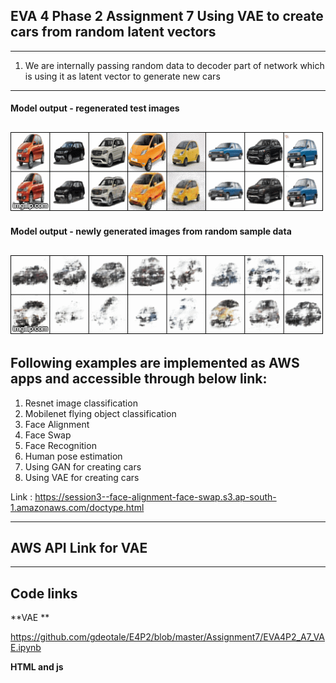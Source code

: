 
## EVA 4 Phase 2 Assignment 7 Using VAE to create cars from random latent vectors

------------------------------------------------------------------------------------------------------------
1. We are internally passing random data to decoder part of network which is using it as latent vector to generate new cars
------------------------------------------------------------------------------------------------------------

#### Model output - regenerated test images

![](https://github.com/gdeotale/E4P2/blob/master/Assignment7/ReadmeImages/reconstruction.gif)
------------------------------------------------------------------------------------------------------------

#### Model output - newly generated images from random sample data

![](https://github.com/gdeotale/E4P2/blob/master/Assignment7/ReadmeImages/new_generation.gif)
------------------------------------------------------------------------------------------------------------

## Following examples are implemented as AWS apps and accessible through below link:
1. Resnet image classification
2. Mobilenet flying object classification
3. Face Alignment
4. Face Swap
5. Face Recognition
6. Human pose estimation
7. Using GAN for creating cars
8. Using VAE for creating cars

Link : https://session3--face-alignment-face-swap.s3.ap-south-1.amazonaws.com/doctype.html

------------------------------------------------------------------------------------------------------------

## AWS API Link for VAE



-----------------------------------------------------------------------------------------------------------------------------
## Code links
**VAE **

https://github.com/gdeotale/E4P2/blob/master/Assignment7/EVA4P2_A7_VAE.ipynb

**HTML and js**

